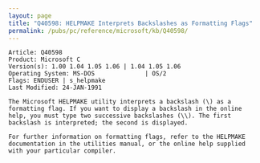 ```yaml
---
layout: page
title: "Q40598: HELPMAKE Interprets Backslashes as Formatting Flags"
permalink: /pubs/pc/reference/microsoft/kb/Q40598/
---
```


	Article: Q40598
	Product: Microsoft C
	Version(s): 1.00 1.04 1.05 1.06 | 1.04 1.05 1.06
	Operating System: MS-DOS              | OS/2
	Flags: ENDUSER | s_helpmake
	Last Modified: 24-JAN-1991
	
	The Microsoft HELPMAKE utility interprets a backslash (\) as a
	formatting flag. If you want to display a backslash in the online
	help, you must type two successive backslashes (\\). The first
	backslash is interpreted; the second is displayed.
	
	For further information on formatting flags, refer to the HELPMAKE
	documentation in the utilities manual, or the online help supplied
	with your particular compiler.
